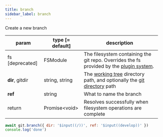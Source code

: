 ```yaml
---
title: branch
sidebar_label: branch
---
```


Create a new branch

| param           | type [= default] | description                                                                                                    |
| --------------- | ---------------- | -------------------------------------------------------------------------------------------------------------- |
| fs [deprecated] | FSModule         | The filesystem containing the git repo. Overrides the fs provided by the [plugin system](./plugin_fs.md).      |
| **dir**, gitdir | string, string   | The [working tree](dir-vs-gitdir.md) directory path, and optionally the [git directory](dir-vs-gitdir.md) path |
| **ref**         | string           | What to name the branch                                                                                        |
| return          | Promise\<void\>  | Resolves successfully when filesystem operations are complete                                                  |

```js live
await git.branch({ dir: '$input((/))', ref: '$input((develop))' })
console.log('done')
```
